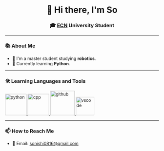 <h1 align="center">👋 Hi there, I'm So</h1>
<h3 align="center">🎓 <a href="https://www.ec-nantes.fr/english-version">ECN</a> University Student </h3>

---

### 📚 About Me 

- 🤖 I'm a master student studying **robotics**.
- 💪 Currently learning **Python**.
<!-- - 🌱 Interested in ???. -->

---

### 🛠 Learning Languages and Tools

<p align="left">
  <a href="https://www.python.org/" target="_blank" rel="noreferrer">
    <img src="https://user-images.githubusercontent.com/25181517/183423507-c056a6f9-1ba8-4312-a350-19bcbc5a8697.png" alt="python" width="70" height="70"/>
  </a>
  <a href="https://cplusplus.com/" target="_blank" rel="noreferrer">
    <img src="https://user-images.githubusercontent.com/25181517/192106073-90fffafe-3562-4ff9-a37e-c77a2da0ff58.png" alt="cpp" width="70" height="70"/>
  </a>
  <a href="https://github.com/" target="_blank" rel="noreferrer">
    <img src="https://user-images.githubusercontent.com/25181517/192108374-8da61ba1-99ec-41d7-80b8-fb2f7c0a4948.png" alt="github" width="80" height="80"/>
  </a>
  <!-- Add more icons here -->
  <a href="https://code.visualstudio.com/" target="_blank" rel="noreferrer">
    <img src="https://user-images.githubusercontent.com/25181517/192108891-d86b6220-e232-423a-bf5f-90903e6887c3.png" alt="vscode" width="60" height="60"/>
  </a>
</p>

---

### 📫 How to Reach Me

- 📧 Email: [sonishi0816@gmail.com](mailto:sonishi0816@gmail.com)
<!---
// - 💼 LinkedIn: [Your LinkedIn](https://www.linkedin.com/in/your-linkedin/)
// - 🌐 Portfolio: [Your Portfolio](https://your-portfolio.com)
--->


